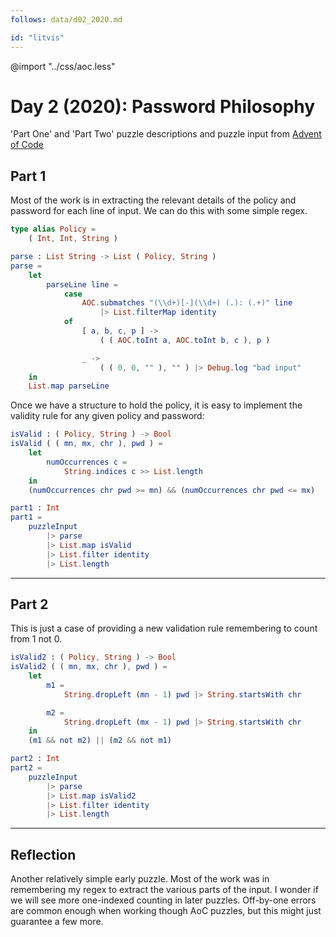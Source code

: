 ```yaml
---
follows: data/d02_2020.md

id: "litvis"
---
```


@import "../css/aoc.less"

# Day 2 (2020): Password Philosophy

'Part One' and 'Part Two' puzzle descriptions and puzzle input from [Advent of Code](https://adventofcode.com/2020/day/2)

## Part 1

Most of the work is in extracting the relevant details of the policy and password for each line of input. We can do this with some simple regex.

```elm {l}
type alias Policy =
    ( Int, Int, String )
```

```elm {l}
parse : List String -> List ( Policy, String )
parse =
    let
        parseLine line =
            case
                AOC.submatches "(\\d+)[-](\\d+) (.): (.+)" line
                    |> List.filterMap identity
            of
                [ a, b, c, p ] ->
                    ( ( AOC.toInt a, AOC.toInt b, c ), p )

                _ ->
                    ( ( 0, 0, "" ), "" ) |> Debug.log "bad input"
    in
    List.map parseLine
```

Once we have a structure to hold the policy, it is easy to implement the validity rule for any given policy and password:

```elm {l}
isValid : ( Policy, String ) -> Bool
isValid ( ( mn, mx, chr ), pwd ) =
    let
        numOccurrences c =
            String.indices c >> List.length
    in
    (numOccurrences chr pwd >= mn) && (numOccurrences chr pwd <= mx)
```

```elm {l r}
part1 : Int
part1 =
    puzzleInput
        |> parse
        |> List.map isValid
        |> List.filter identity
        |> List.length
```

---

## Part 2

This is just a case of providing a new validation rule remembering to count from 1 not 0.

```elm {l}
isValid2 : ( Policy, String ) -> Bool
isValid2 ( ( mn, mx, chr ), pwd ) =
    let
        m1 =
            String.dropLeft (mn - 1) pwd |> String.startsWith chr

        m2 =
            String.dropLeft (mx - 1) pwd |> String.startsWith chr
    in
    (m1 && not m2) || (m2 && not m1)
```

```elm {l r}
part2 : Int
part2 =
    puzzleInput
        |> parse
        |> List.map isValid2
        |> List.filter identity
        |> List.length
```

---

## Reflection

Another relatively simple early puzzle. Most of the work was in remembering my regex to extract the various parts of the input. I wonder if we will see more one-indexed counting in later puzzles. Off-by-one errors are common enough when working though AoC puzzles, but this might just guarantee a few more.
